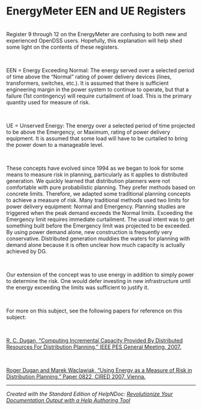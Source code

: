 # EnergyMeter EEN and UE Registers

\
Register 9 through 12 on the EnergyMeter are confusing to both new and experienced OpenDSS users. Hopefully, this explanation will help shed some light on the contents of these registers.

&nbsp;

EEN = Energy Exceeding Normal: The energy served over a selected period of time above the “Normal” rating of power delivery devices (lines, transformers, switches, etc.). It is assumed that there is sufficient engineering margin in the power system to continue to operate, but that a failure (1st contingency) will require curtailment of load. This is the primary quantity used for measure of risk.

&nbsp;

UE = Unserved Energy: The energy over a selected period of time projected to be above the Emergency, or Maximum, rating of power delivery equipment. It is assumed that some load will have to be curtailed to bring the power down to a manageable level.

&nbsp;

These concepts have evolved since 1994 as we began to look for some means to measure risk in planning, particularly as it applies to distributed generation. We quickly learned that distribution planners were not comfortable with pure probabilistic planning. They prefer methods based on concrete limits. Therefore, we adapted some traditional planning concepts to achieve a measure of risk. Many traditional methods used two limits for power delivery equipment: Normal and Emergency. Planning studies are triggered when the peak demand exceeds the Normal limits. Exceeding the Emergency limit requires immediate curtailment. The usual intent was to get something built before the Emergency limit was projected to be exceeded. By using power demand alone, new construction is frequently very conservative. Distributed generation muddies the waters for planning with demand alone because it is often unclear how much capacity is actually achieved by DG.

&nbsp;

Our extension of the concept was to use energy in addition to simply power to determine the risk. One would defer investing in new infrastructure until the energy exceeding the limits was sufficient to justify it.

&nbsp;

For more on this subject, see the following papers for reference on this subject:

&nbsp;

[R. C. Dugan, “Computing Incremental Capacity Provided By Distributed Resources For Distribution Planning,” IEEE PES General Meeting, 2007.](<https://ieeexplore.ieee.org/document/4275881> "target=\"\_blank\"")

&nbsp;

[Roger Dugan and Marek Waclawiak, “Using Energy as a Measure of Risk in Distribution Planning,” Paper 0822, CIRED 2007, Vienna.](<http://www.cired.net/publications/cired2007/pdfs/CIRED2007\_0822\_paper.pdf> "target=\"\_blank\"")


***
_Created with the Standard Edition of HelpNDoc: [Revolutionize Your Documentation Output with a Help Authoring Tool](<https://www.helpauthoringsoftware.com>)_
